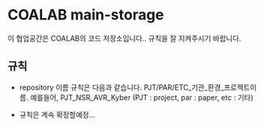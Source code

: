 # COALAB main-storage

이 협업공간은 COALAB의 코드 저장소입니다.. 규칙을 잘 지켜주시기 바랍니다.

## 규칙

- repository 이름 규칙은 다음과 같습니다. PJT/PAR/ETC_기관_환경_프로젝트이름. 예를들어, PJT_NSR_AVR_Kyber
  (PJT : project, par : paper, etc : 기타)

- 규칙은 계속 확장할예정...

<!--

**Here are some ideas to get you started:**

🙋‍♀️ A short introduction - what is your organization all about?
🌈 Contribution guidelines - how can the community get involved?
👩‍💻 Useful resources - where can the community find your docs? Is there anything else the community should know?
🍿 Fun facts - what does your team eat for breakfast?
🧙 Remember, you can do mighty things with the power of [Markdown](https://docs.github.com/github/writing-on-github/getting-started-with-writing-and-formatting-on-github/basic-writing-and-formatting-syntax)
-->
